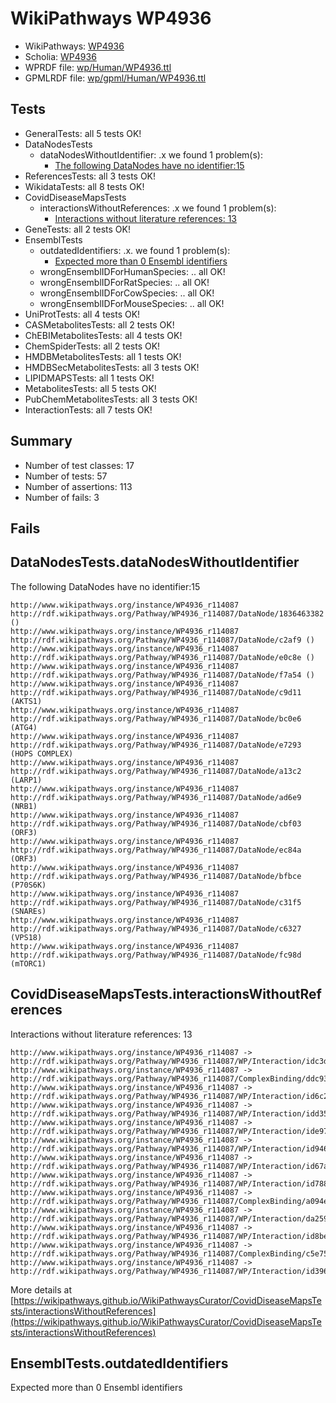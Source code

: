 # WikiPathways WP4936

* WikiPathways: [WP4936](https://identifiers.org/wikipathways:WP4936)
* Scholia: [WP4936](https://scholia.toolforge.org/wikipathways/WP4936)
* WPRDF file: [wp/Human/WP4936.ttl](../wp/Human/WP4936.ttl)
* GPMLRDF file: [wp/gpml/Human/WP4936.ttl](../wp/gpml/Human/WP4936.ttl)

## Tests
* GeneralTests: all 5 tests OK!
* DataNodesTests
    * dataNodesWithoutIdentifier: .x we found 1 problem(s):
        * [The following DataNodes have no identifier:15](#d2d331b3)
* ReferencesTests: all 3 tests OK!
* WikidataTests: all 8 tests OK!
* CovidDiseaseMapsTests
    * interactionsWithoutReferences: .x we found 1 problem(s):
        * [Interactions without literature references: 13](#9701cce4)
* GeneTests: all 2 tests OK!
* EnsemblTests
    * outdatedIdentifiers: .x. we found 1 problem(s):
        * [Expected more than 0 Ensembl identifiers](#f44398b7)
    * wrongEnsemblIDForHumanSpecies: .. all OK!
    * wrongEnsemblIDForRatSpecies: .. all OK!
    * wrongEnsemblIDForCowSpecies: .. all OK!
    * wrongEnsemblIDForMouseSpecies: .. all OK!
* UniProtTests: all 4 tests OK!
* CASMetabolitesTests: all 2 tests OK!
* ChEBIMetabolitesTests: all 4 tests OK!
* ChemSpiderTests: all 2 tests OK!
* HMDBMetabolitesTests: all 1 tests OK!
* HMDBSecMetabolitesTests: all 3 tests OK!
* LIPIDMAPSTests: all 1 tests OK!
* MetabolitesTests: all 5 tests OK!
* PubChemMetabolitesTests: all 3 tests OK!
* InteractionTests: all 7 tests OK!


## Summary

* Number of test classes: 17
* Number of tests: 57
* Number of assertions: 113
* Number of fails: 3

## Fails

<a name="d2d331b3" />

## DataNodesTests.dataNodesWithoutIdentifier

The following DataNodes have no identifier:15
```
http://www.wikipathways.org/instance/WP4936_r114087 http://rdf.wikipathways.org/Pathway/WP4936_r114087/DataNode/1836463382 ()
http://www.wikipathways.org/instance/WP4936_r114087 http://rdf.wikipathways.org/Pathway/WP4936_r114087/DataNode/c2af9 ()
http://www.wikipathways.org/instance/WP4936_r114087 http://rdf.wikipathways.org/Pathway/WP4936_r114087/DataNode/e0c8e ()
http://www.wikipathways.org/instance/WP4936_r114087 http://rdf.wikipathways.org/Pathway/WP4936_r114087/DataNode/f7a54 ()
http://www.wikipathways.org/instance/WP4936_r114087 http://rdf.wikipathways.org/Pathway/WP4936_r114087/DataNode/c9d11 (AKTS1)
http://www.wikipathways.org/instance/WP4936_r114087 http://rdf.wikipathways.org/Pathway/WP4936_r114087/DataNode/bc0e6 (ATG4)
http://www.wikipathways.org/instance/WP4936_r114087 http://rdf.wikipathways.org/Pathway/WP4936_r114087/DataNode/e7293 (HOPS COMPLEX)
http://www.wikipathways.org/instance/WP4936_r114087 http://rdf.wikipathways.org/Pathway/WP4936_r114087/DataNode/a13c2 (LARP1)
http://www.wikipathways.org/instance/WP4936_r114087 http://rdf.wikipathways.org/Pathway/WP4936_r114087/DataNode/ad6e9 (NRB1)
http://www.wikipathways.org/instance/WP4936_r114087 http://rdf.wikipathways.org/Pathway/WP4936_r114087/DataNode/cbf03 (ORF3)
http://www.wikipathways.org/instance/WP4936_r114087 http://rdf.wikipathways.org/Pathway/WP4936_r114087/DataNode/ec84a (ORF3)
http://www.wikipathways.org/instance/WP4936_r114087 http://rdf.wikipathways.org/Pathway/WP4936_r114087/DataNode/bfbce (P70S6K)
http://www.wikipathways.org/instance/WP4936_r114087 http://rdf.wikipathways.org/Pathway/WP4936_r114087/DataNode/c31f5 (SNAREs)
http://www.wikipathways.org/instance/WP4936_r114087 http://rdf.wikipathways.org/Pathway/WP4936_r114087/DataNode/c6327 (VPS18)
http://www.wikipathways.org/instance/WP4936_r114087 http://rdf.wikipathways.org/Pathway/WP4936_r114087/DataNode/fc98d (mTORC1)
```

<a name="9701cce4" />

## CovidDiseaseMapsTests.interactionsWithoutReferences

Interactions without literature references: 13
```
http://www.wikipathways.org/instance/WP4936_r114087 -> http://rdf.wikipathways.org/Pathway/WP4936_r114087/WP/Interaction/idc3daa4b8
http://www.wikipathways.org/instance/WP4936_r114087 -> http://rdf.wikipathways.org/Pathway/WP4936_r114087/ComplexBinding/ddc93
http://www.wikipathways.org/instance/WP4936_r114087 -> http://rdf.wikipathways.org/Pathway/WP4936_r114087/WP/Interaction/id6c29c842
http://www.wikipathways.org/instance/WP4936_r114087 -> http://rdf.wikipathways.org/Pathway/WP4936_r114087/WP/Interaction/idd35c42c0
http://www.wikipathways.org/instance/WP4936_r114087 -> http://rdf.wikipathways.org/Pathway/WP4936_r114087/WP/Interaction/ide9784478
http://www.wikipathways.org/instance/WP4936_r114087 -> http://rdf.wikipathways.org/Pathway/WP4936_r114087/WP/Interaction/id94635bcc
http://www.wikipathways.org/instance/WP4936_r114087 -> http://rdf.wikipathways.org/Pathway/WP4936_r114087/WP/Interaction/id67a2f315
http://www.wikipathways.org/instance/WP4936_r114087 -> http://rdf.wikipathways.org/Pathway/WP4936_r114087/WP/Interaction/id788d6f1c
http://www.wikipathways.org/instance/WP4936_r114087 -> http://rdf.wikipathways.org/Pathway/WP4936_r114087/ComplexBinding/a094e
http://www.wikipathways.org/instance/WP4936_r114087 -> http://rdf.wikipathways.org/Pathway/WP4936_r114087/WP/Interaction/da259
http://www.wikipathways.org/instance/WP4936_r114087 -> http://rdf.wikipathways.org/Pathway/WP4936_r114087/WP/Interaction/id8be830b7
http://www.wikipathways.org/instance/WP4936_r114087 -> http://rdf.wikipathways.org/Pathway/WP4936_r114087/ComplexBinding/c5e75
http://www.wikipathways.org/instance/WP4936_r114087 -> http://rdf.wikipathways.org/Pathway/WP4936_r114087/WP/Interaction/id396f48b2
```

More details at [https://wikipathways.github.io/WikiPathwaysCurator/CovidDiseaseMapsTests/interactionsWithoutReferences](https://wikipathways.github.io/WikiPathwaysCurator/CovidDiseaseMapsTests/interactionsWithoutReferences)

<a name="f44398b7" />

## EnsemblTests.outdatedIdentifiers

Expected more than 0 Ensembl identifiers
